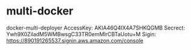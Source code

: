 # multi-docker
docker-multi-deployer
AccessKey: AKIA46Q4IX4A7SHKQGMB
Secrect: Ywh9X0ZiladM5WMBwsgC33TR0emMIrCBTaUotu+M
Sigin: https://890191265537.signin.aws.amazon.com/console